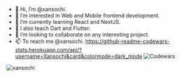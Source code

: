 - 👋 Hi, I’m @xansochi.
- 👀 I’m interested in Web and Mobile frontend development.
- 📜 I’m currently learning React and NextJS.
- 📱 I also teach Dart and Flutter.
- 💞️ I’m looking to collaborate on any interesting project.
- 📫 To reach me @xansochi.
https://github-readme-codewars-stats.herokuapp.com/api/?username=Xansochi&card&colormode=dark_mode
![Codewars](https://github.r2v.ch/codewars?user=Xansochi&name=true&top_languages=true&stroke=%23b362ff&theme=purple_dark)
<!---
xansochi/xansochi is a ✨ special ✨ repository because its `README.md` (this file) appears on your GitHub profile.
You can click the Preview link to take a look at your changes.
--->
<p align="left"> <img src="https://komarev.com/ghpvc/?username=xansochi&label=Profile%20views&color=0e75b6&style=flat" alt="xansochi" /> </p>
